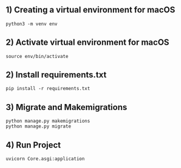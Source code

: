 ## 1) Creating a virtual environment for macOS
```angular2html
python3 -m venv env
```
## 2) Activate virtual environment for macOS
```angular2html
source env/bin/activate
```
## 2) Install requirements.txt
```angular2html 
pip install -r requirements.txt
```
## 3) Migrate and Makemigrations
```angular2html
python manage.py makemigrations
python manage.py migrate
```
## 4) Run Project
```angular2html
uvicorn Core.asgi:application   
```